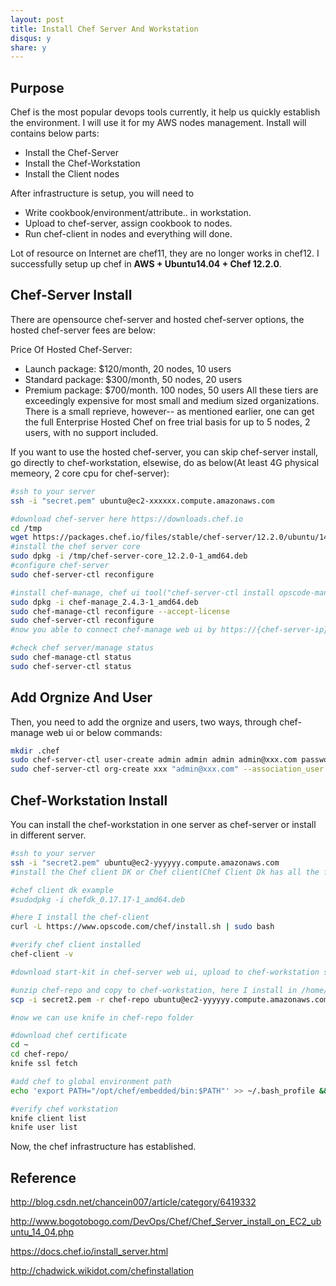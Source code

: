 ```yaml
---
layout: post
title: Install Chef Server And Workstation
disqus: y
share: y
---
```


Purpose
-------------------------
Chef is the most popular devops tools currently, it help us quickly establish the environment. I will use it for my AWS nodes management. Install will contains below parts:

* Install the Chef-Server
* Install the Chef-Workstation
* Install the Client nodes

After infrastructure is setup, you will need to
* Write cookbook/environment/attribute.. in workstation.
* Upload to chef-server, assign cookbook to nodes.
* Run chef-client in nodes and everything will done.

Lot of resource on Internet are chef11, they are no longer works in chef12. I successfully setup up chef in **AWS + Ubuntu14.04 + Chef 12.2.0**. 

Chef-Server Install
-------------------------
There are opensource chef-server and hosted chef-server options, the hosted chef-server fees are below:

Price Of Hosted Chef-Server:
- Launch package: $120/month, 20 nodes, 10 users
- Standard package: $300/month, 50 nodes, 20 users
- Premium package: $700/month. 100 nodes, 50 users
All these tiers are exceedingly expensive for most small and medium sized organizations. There is a small reprieve, however-- as mentioned earlier, one can get the full Enterprise Hosted Chef on free trial basis for up to 5 nodes, 2 users, with no support included.

If you want to use the hosted chef-server, you can skip chef-server install, go directly to chef-workstation, elsewise, do as below(At least 4G physical memeory, 2 core cpu for chef-server):

```bash
#ssh to your server
ssh -i "secret.pem" ubuntu@ec2-xxxxxx.compute.amazonaws.com

#download chef-server here https://downloads.chef.io
cd /tmp
wget https://packages.chef.io/files/stable/chef-server/12.2.0/ubuntu/14.04/chef-server-core_12.2.0-1_amd64.deb
#install the chef server core
sudo dpkg -i /tmp/chef-server-core_12.2.0-1_amd64.deb
#configure chef-server
sudo chef-server-ctl reconfigure

#install chef-manage, chef ui tool("chef-server-ctl install opscode-manage" not work)
sudo dpkg -i chef-manage_2.4.3-1_amd64.deb
sudo chef-manage-ctl reconfigure --accept-license
sudo chef-server-ctl reconfigure
#now you able to connect chef-manage web ui by https://{chef-server-ip}

#check chef server/manage status
sudo chef-manage-ctl status
sudo chef-server-ctl status
```

Add Orgnize And User
-------------------------
Then, you need to add the orgnize and users, two ways, through chef-manage web ui or below commands:
```bash
mkdir .chef
sudo chef-server-ctl user-create admin admin admin admin@xxx.com password -f ~/.chef/admin.pem
sudo chef-server-ctl org-create xxx "admin@xxx.com" --association_user admin -f ~/.chef/xxx.pem
```

Chef-Workstation Install
-------------------------
You can install the chef-workstation in one server as chef-server or install in different server.

```bash
#ssh to your server
ssh -i "secret2.pem" ubuntu@ec2-yyyyyy.compute.amazonaws.com
#install the Chef client DK or Chef client(Chef Client Dk has all the functions chef client has), in addition, it provide some advance functions for developer developing cookbook and debug cookbook.

#chef client dk example
#sudodpkg -i chefdk_0.17.17-1_amd64.deb

#here I install the chef-client
curl -L https://www.opscode.com/chef/install.sh | sudo bash

#verify chef client installed
chef-client -v

#download start-kit in chef-server web ui, upload to chef-workstation server(Administrator -> organizaion -> Starter Kit -> Download Starter Kit)

#unzip chef-repo and copy to chef-workstation, here I install in /home/ubuntu
scp -i secret2.pem -r chef-repo ubuntu@ec2-yyyyyy.compute.amazonaws.com:/home/ubuntu

#now we can use knife in chef-repo folder

#download chef certificate
cd ~
cd chef-repo/
knife ssl fetch

#add chef to global environment path
echo 'export PATH="/opt/chef/embedded/bin:$PATH"' >> ~/.bash_profile && source ~/.bash_profile

#verify chef workstation
knife client list
knife user list
```

Now, the chef infrastructure has established.

Reference
-------------------------
http://blog.csdn.net/chancein007/article/category/6419332

http://www.bogotobogo.com/DevOps/Chef/Chef_Server_install_on_EC2_ubuntu_14_04.php

https://docs.chef.io/install_server.html

http://chadwick.wikidot.com/chefinstallation
